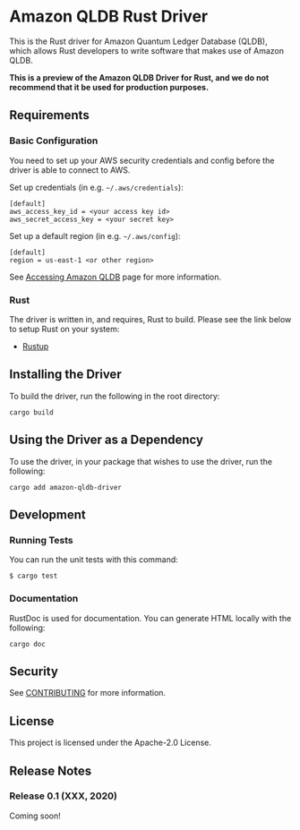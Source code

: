 # Amazon QLDB Rust Driver

This is the Rust driver for Amazon Quantum Ledger Database (QLDB), which allows Rust developers
to write software that makes use of Amazon QLDB.

**This is a preview of the Amazon QLDB Driver for Rust, and we do not recommend that it be used for production purposes.**

## Requirements

### Basic Configuration

You need to set up your AWS security credentials and config before the driver is able to connect to AWS. 

Set up credentials (in e.g. `~/.aws/credentials`):

```
[default]
aws_access_key_id = <your access key id>
aws_secret_access_key = <your secret key>
```

Set up a default region (in e.g. `~/.aws/config`):

```
[default]
region = us-east-1 <or other region>
```

See [Accessing Amazon QLDB](https://docs.aws.amazon.com/qldb/latest/developerguide/accessing.html#SettingUp.Q.GetCredentials) page for more information.

### Rust

The driver is written in, and requires, Rust to build. Please see the link below to setup Rust on your system:

* [Rustup](https://rustup.rs/)

## Installing the Driver

To build the driver, run the following in the root directory:

```cargo build```

## Using the Driver as a Dependency

To use the driver, in your package that wishes to use the driver, run the following:

```cargo add amazon-qldb-driver```

## Development

### Running Tests

You can run the unit tests with this command:

```
$ cargo test
```

### Documentation 

RustDoc is used for documentation. You can generate HTML locally with the following:

```cargo doc```

## Security

See [CONTRIBUTING](CONTRIBUTING.md#security-issue-notifications) for more information.

## License

This project is licensed under the Apache-2.0 License.

## Release Notes

### Release 0.1 (XXX, 2020)

Coming soon!
